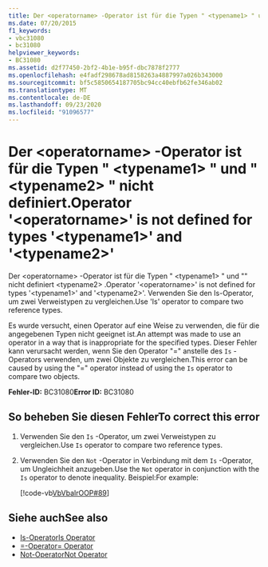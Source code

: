 ```yaml
---
title: Der <operatorname> -Operator ist für die Typen " <typename1> " und " <typename2> " nicht definiert.
ms.date: 07/20/2015
f1_keywords:
- vbc31080
- bc31080
helpviewer_keywords:
- BC31080
ms.assetid: d2f77450-2bf2-4b1e-b95f-dbc7878f2777
ms.openlocfilehash: e4fadf298678ad8158263a4887997a026b343000
ms.sourcegitcommit: bf5c5850654187705bc94cc40ebfb62fe346ab02
ms.translationtype: MT
ms.contentlocale: de-DE
ms.lasthandoff: 09/23/2020
ms.locfileid: "91096577"
---
```

# <a name="operator-operatorname-is-not-defined-for-types-typename1-and-typename2"></a><span data-ttu-id="7e355-102">Der \<operatorname> -Operator ist für die Typen " \<typename1> " und " \<typename2> " nicht definiert.</span><span class="sxs-lookup"><span data-stu-id="7e355-102">Operator '\<operatorname>' is not defined for types '\<typename1>' and '\<typename2>'</span></span>

<span data-ttu-id="7e355-103">Der \<operatorname> -Operator ist für die Typen " \<typename1> " und "" nicht definiert \<typename2> .</span><span class="sxs-lookup"><span data-stu-id="7e355-103">Operator '\<operatorname>' is not defined for types '\<typename1>' and '\<typename2>'.</span></span> <span data-ttu-id="7e355-104">Verwenden Sie den Is-Operator, um zwei Verweistypen zu vergleichen.</span><span class="sxs-lookup"><span data-stu-id="7e355-104">Use 'Is' operator to compare two reference types.</span></span>  
  
 <span data-ttu-id="7e355-105">Es wurde versucht, einen Operator auf eine Weise zu verwenden, die für die angegebenen Typen nicht geeignet ist.</span><span class="sxs-lookup"><span data-stu-id="7e355-105">An attempt was made to use an operator in a way that is inappropriate for the specified types.</span></span> <span data-ttu-id="7e355-106">Dieser Fehler kann verursacht werden, wenn Sie den Operator "=" anstelle des `Is` -Operators verwenden, um zwei Objekte zu vergleichen.</span><span class="sxs-lookup"><span data-stu-id="7e355-106">This error can be caused by using the "=" operator instead of using the `Is` operator to compare two objects.</span></span>  
  
 <span data-ttu-id="7e355-107">**Fehler-ID:** BC31080</span><span class="sxs-lookup"><span data-stu-id="7e355-107">**Error ID:** BC31080</span></span>  
  
## <a name="to-correct-this-error"></a><span data-ttu-id="7e355-108">So beheben Sie diesen Fehler</span><span class="sxs-lookup"><span data-stu-id="7e355-108">To correct this error</span></span>  
  
1. <span data-ttu-id="7e355-109">Verwenden Sie den `Is` -Operator, um zwei Verweistypen zu vergleichen.</span><span class="sxs-lookup"><span data-stu-id="7e355-109">Use `Is` operator to compare two reference types.</span></span>  
  
2. <span data-ttu-id="7e355-110">Verwenden Sie den `Not` -Operator in Verbindung mit dem `Is` -Operator, um Ungleichheit anzugeben.</span><span class="sxs-lookup"><span data-stu-id="7e355-110">Use the `Not` operator in conjunction with the `Is` operator to denote inequality.</span></span> <span data-ttu-id="7e355-111">Beispiel:</span><span class="sxs-lookup"><span data-stu-id="7e355-111">For example:</span></span>  
  
     [!code-vb[VbVbalrOOP#89](~/samples/snippets/visualbasic/VS_Snippets_VBCSharp/VbVbalrOOP/VB/OOP.vb#89)]
  
## <a name="see-also"></a><span data-ttu-id="7e355-112">Siehe auch</span><span class="sxs-lookup"><span data-stu-id="7e355-112">See also</span></span>

- [<span data-ttu-id="7e355-113">Is-Operator</span><span class="sxs-lookup"><span data-stu-id="7e355-113">Is Operator</span></span>](../language-reference/operators/is-operator.md)
- [<span data-ttu-id="7e355-114">=-Operator</span><span class="sxs-lookup"><span data-stu-id="7e355-114">= Operator</span></span>](../language-reference/operators/assignment-operator.md)
- [<span data-ttu-id="7e355-115">Not-Operator</span><span class="sxs-lookup"><span data-stu-id="7e355-115">Not Operator</span></span>](../language-reference/operators/not-operator.md)
